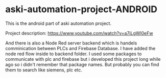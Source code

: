 # aski-automation-project-ANDROID
This is the android part of aski automation project.

Project description: https://www.youtube.com/watch?v=a7iLgWl0eFw

And there is also a Node Red server backend which is handels comminication between PLCs and Firebase Database. I have added the node red flow inside to backend folder.
I used some packages to communicate with plc and firebase but i developed this project long while ago so i didn't remember that package names. 
But probably you can find them to search like siemens, plc etc.
